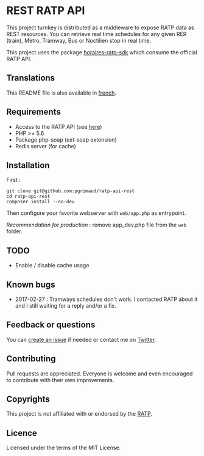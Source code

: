 # REST RATP API

This project turnkey is distributed as a middleware to expose RATP data as REST resources.
You can retrieve real time schedules for any given RER (train), Metro, Tramway, Bus or Noctilien stop in real time.

This project uses the package [horaires-ratp-sdk](https://github.com/pgrimaud/horaires-ratp-sdk) which consume the official RATP API.
 
## Translations

This README file is also available in [french](https://github.com/pgrimaud/ratp-api-rest/blob/master/README-FR.md).

## Requirements

 - Access to the RATP API (see [here](https://data.ratp.fr/explore/dataset/horaires-temps-reel/))
 - PHP >= 5.6
 - Package php-soap (ext-soap extension)
 - Redis server (for cache)

## Installation

First :

```
git clone git@github.com:pgrimaud/ratp-api-rest
cd ratp-api-rest
composer install --no-dev
```

Then configure your favorite webserver with ```web/app.php``` as  entrypoint. 

*Recommendation for production* : remove app_dev.php file from the ```web``` folder.

## TODO

- Enable / disable cache usage

## Known bugs

- 2017-02-27 : Tramways schedules don't work. I contacted RATP about it and I still waiting for a reply and/or a fix.

## Feedback or questions

You can [create an issue](https://github.com/pgrimaud/ratp-api-rest/issues) if needed or contact me on [Twitter](https://twitter.com/pgrimaud_).

## Contributing

Pull requests are appreciated. Everyone is welcome and even encouraged to contribute with their own improvements.

## Copyrights

This project is not affiliated with or endorsed by the [RATP](http://www.ratp.fr).

## Licence

Licensed under the terms of the MIT License.
